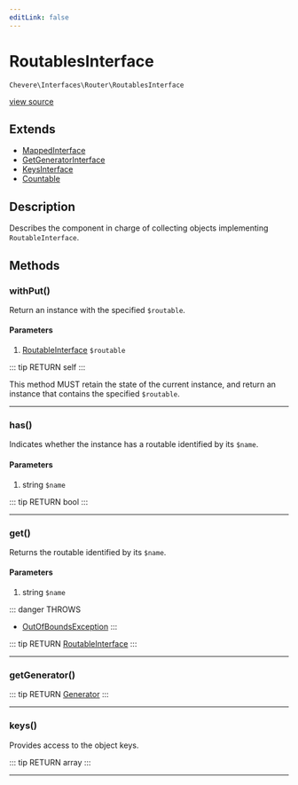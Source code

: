 ```yaml
---
editLink: false
---
```


# RoutablesInterface

`Chevere\Interfaces\Router\RoutablesInterface`

[view source](https://github.com/chevere/chevere/blob/master/src/Chevere/Interfaces/Router/RoutablesInterface.php)

## Extends

- [MappedInterface](../DataStructures/MappedInterface.md)
- [GetGeneratorInterface](../DataStructures/GetGeneratorInterface.md)
- [KeysInterface](../DataStructures/KeysInterface.md)
- [Countable](https://www.php.net/manual/class.countable)

## Description

Describes the component in charge of collecting objects implementing `RoutableInterface`.

## Methods

### withPut()

Return an instance with the specified `$routable`.

#### Parameters

1. [RoutableInterface](./RoutableInterface.md) `$routable`

::: tip RETURN
self
:::

This method MUST retain the state of the current instance, and return
an instance that contains the specified `$routable`.

---

### has()

Indicates whether the instance has a routable identified by its `$name`.

#### Parameters

1. string `$name`

::: tip RETURN
bool
:::

---

### get()

Returns the routable identified by its `$name`.

#### Parameters

1. string `$name`

::: danger THROWS
- [OutOfBoundsException](../../Exceptions/Core/OutOfBoundsException.md) 
:::

::: tip RETURN
[RoutableInterface](./RoutableInterface.md)
:::

---

### getGenerator()

::: tip RETURN
[Generator](https://www.php.net/manual/class.generator)
:::

---

### keys()

Provides access to the object keys.

::: tip RETURN
array
:::

---
